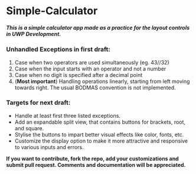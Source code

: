 # Simple-Calculator
##### This is a simple calculator app made as a practice for the layout controls in UWP Development.

### Unhandled Exceptions in first draft: 
1. Case when two operators are used simultaneously (eg. 43//32)
2. Case when the input starts with an operator and not a number
3. Case when no digit is specified after a decimal point
4. (**Most important**) Handling operations linearly, starting from left moving towards right. The usual BODMAS convention is not implemented.


### Targets for next draft:
- Handle at least first three listed exceptions.
- Add an expandable split view, that contains buttons for brackets, root, and square.
- Stylise the buttons to impart better visual effects like color, fonts, etc.
- Customize the display option to make it more attractive and responsive to various inputs and errors.

**If you want to contribute, fork the repo, add your customizations and submit pull request. Comments and documentation will be appreciated.**
